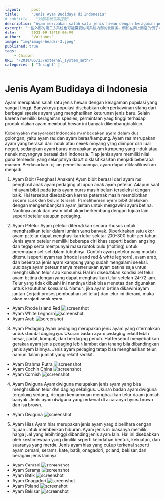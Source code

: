 ```yaml
---
layout:     post
title:      "Jenis Ayam Budidaya di Indonesia"
# subtitle:   "外部系统访问控制"
description: "Ayam merupakan salah satu jenis hewan dengan keragaman populasi yang sangat tinggi. Banyaknya populasi disebabkan oleh perkawinan silang dari berbagai spesies ayam yang menghasilkan keturunan jenis baru. Selain karena memiliki keragaman spesies, permintaan yang tinggi terhadap produk olahan ayam membuat hewan ini banyak dikembangbiakkan."
excerpt: "一些外部的第三方系统也可能需要访问系统内部的微服务。例如在网上商店的例子中，外部的推荐服务可能需要接入系统，以获取商店的商品目录信息。相对于内部服务之间的访问而言，外部系统的访问需要进行严格的安全控制。"
date:       2022-09-16T18:00:00
author:     "Voltunes"
image: "img/image-header-3.jpeg"
published: true 
tags:
    - Chicken
URL: "/2018/05/23/external_system_auth/"
categories: [ "Insight" ]    
---
```


# Jenis Ayam Budidaya di Indonesia

Ayam merupakan salah satu jenis hewan dengan keragaman populasi yang sangat tinggi. Banyaknya populasi disebabkan oleh perkawinan silang dari berbagai spesies ayam yang menghasilkan keturunan jenis baru. Selain karena memiliki keragaman spesies, permintaan yang tinggi terhadap produk olahan ayam membuat hewan ini banyak dikembangbiakkan.

Kebanyakan masyarakat Indonesia membedakan ayam dalam dua golongan, yaitu ayam ras dan ayam buras/kampung. Ayam ras merupakan ayam yang berasal dari induk atau nenek moyang yang diimpor dari luar negeri, sedangkan ayam buras merupakan ayam kampung yang induk atau nenek moyangnya berasal dari Indonesia. Tiap jenis ayam memiliki nilai guna tersendiri yang selanjutnya dapat diklasifikasikan menjadi beberapa macam. Berdasarkan tujuan pemeliharaannya, ayam dapat diklasifikasikan menjadi 

1. Ayam Bibit (Penghasil Anakan)
Ayam bibit berasal dari ayam ras penghasil anak ayam pedaging ataupun anak ayam petelur. Adapun saat ini ayam bibit pada jenis ayam buras masih belum terseleksi dengan baik. Hal tersebut disebabkan karena peternak masih membibitkan secara acak dan belum terarah. Pemeliharaan ayam bibit dilakukan dengan mengembangkan ayam jantan untuk mengawini ayam betina. Nantinya anak dari ayam bibit akan berkembang dengan tujuan lain seperti petelur ataupun pedaging.

2. Ayam Petelur
Ayam petelur diternakkan secara khusus untuk menghasilkan telur dalam jumlah yang banyak. Diperkirakan satu ekor ayam petelur dapat menghasilkan telur sekitar 200–300 butir per tahun. Jenis ayam petelur memiliki beberapa ciri khas seperti badan langsing dan tegap serta mempunyai masa rontok bulu (molting) untuk peremajaan sel-sel dalam tubuhnya. Contoh ayam petelur yang mudah ditemui seperti ayam ras (rhode island red & white leghorn), ayam arab, dan beberapa jenis ayam kampung yang sudah mengalami seleksi.
Budidaya ayam petelur hanya memerlukan ayam betina saja untuk menghasilkan telur siap konsumsi. Hal ini disebabkan kondisi sel telur ayam betina dengan yang dapat menghasilkan telur setelah 24-72 jam. Telur yang tidak dibuahi ini nantinya tidak bisa menetas dan digunakan untuk kebutuhan konsumsi. Namun, jika ayam betina dikawini ayam jantan (terjadi proses pembuahan sel telur) dan telur ini dierami, maka akan menjadi anak ayam.
* Ayam Rhode Island Red
![screenshot](/img/ayam-petelur.png)
* Ayam White Leghorn
![screenshot](/img/ayam-petelur-2.png)
* Ayam Arab
![screenshot](/img/ayam-arab.png)

3. Ayam Pedaging
Ayam pedaging merupakan jenis ayam yang diternakkan untuk diambil dagingnya. Ukuran badan ayam pedaging relatif lebih besar, padat, kompak, dan berdaging penuh. Hal tersebut menyebabkan gerakan ayam jenis pedaging lebih lambat dan tenang bila dibandingkan jenis ayam lainnya. Jenis ayam pedaging tetap bisa menghasilkan telur, namun dalam  jumlah yang relatif sedikit.
* Ayam Brahma Putra
![screenshot](/img/ayam-brahma-putra.png)
* Ayam Cochin China
![screenshot](/img/ayam-cochin-china.png)
* Ayam Cornish
![screenshot](/img/ayam-cornish.png)

4. Ayam Dwiguna
Ayam dwiguna merupakan jenis ayam yang bisa menghasilkan telur dan daging sekaligus. Ukuran badan ayam dwiguna tergolong sedang, dengan kemampuan menghasilkan telur dalam jumlah banyak. Jenis ayam dwiguna yang terkenal di antaranya hysex brown dan isa brown.
* Ayam Dwiguna
![screenshot](/img/ayam-hysex-brown.png)

5. Ayam Hias
Ayam hias merupakan jenis ayam yang dipelihara dengan tujuan untuk memberikan hiburan. Ayam jenis ini biasanya memiliki harga jual yang lebih tinggi dibanding jenis ayam lain. Hal ini disebabkan oleh keistimewaan yang dimiliki seperti keindahan bentuk, kekuatan, dan suaranya yang merdu. Jenis ayam hias yang cukup terkenal seperti ayam cemani, serama, kate, batik, onagadori, poland, bekisar, dan beragam jenis lainnya.
* Ayam Cemani
![screenshot](/img/ayam-cemani.png)
* Ayam Serama
![screenshot](/img/ayam-serama.png)
* Ayam Batik
![screenshot](/img/ayam-batik.png)
* Ayam Onagadori
![screenshot](/img/ayam-onagadori.png)
* Ayam Poland
![screenshot](/img/ayam-poland.png)
* Ayam Bekisar
![screenshot](/img/ayam-bekisar.png)

<!-- 
## 外部系统访问控制
除用户访问和微服务之间的相互访问外，外部的第三方系统也可能需要访问系统内部的微服务。例如在上一篇博客的网上商店例子中，外部的推荐服务可能需要接入系统，以获取商店的商品目录信息。相对于内部服务之间的访问而言，外部系统的访问需要进行严格的安全控制。

### 使用账号进行控制
可以为外部系统创建一个用户账号，类似普通用户一样对外部系统的账号进行管理，并使用该账号对外部系统进行认证和权限控制。

采用这种方式的问题是难以处理用户相关的敏感数据。因为外部系统自身也是微服务系统中的一个用户账号，因此该外部系统只能访问该账号自身的数据和一些不敏感的公共数据，而不能访问和用户相关的数据。例如在网上商店的例子中，外部系统可以采用该方式访问商品目录信息，但不应允许访问用户历史购买记录，用户余额等信息。

### API Token
是一个API Token（又称API Key）可以控制对用户敏感数据的访问。微服务应用提供一个API Token的生成界面，用户登录后可以生成自己的API Token，并在第三方应用使用该API Token访问微服务的API。在这种情况下，一般只允许第三方应用访问该Token所属用户自身的数据，而不能访问其他用户的敏感私有数据。

例如Github就提供了Personal API Token功能，用户可以在[Github的开发者设置界面](https://github.com/settings/tokens)中创建Token，然后使用该Token来访问Github的API。在创建Token时，可以设置该Token可以访问用户的哪些数据，如查看Repo信息，删除Repo，查看用户信息，更新用户信息等。

使用API Token来访问Github API
```
curl -u zhaohuabing:fbdf8e8862252ed0f3ba9dba4e328c01ac93aeec https://api.github.com/user

```
> 不用试了,这不是我的真实API Token, just for demonstration :-)

使用API Token而不是直接使用用户名/密码来访问API的好处是降低了用户密码暴露的风险，并且可以随时收回Token的权限而不用修改密码。


由于API Token只能访问指定用户的数据，因此适合于用户自己开发一些脚本或小程序对应用中自己的数据进行操作。
### OAuth
某些第三方应用需要访问不同用户的数据，或者对多个用户的数据进行整合处理，则可以考虑采用OAuth。采用OAuth，当第三方应用访问服务时，应用会提示用户授权第三方应用相应的访问权限，根据用户的授权操作结果生成用于访问的Token，以对第三方应用的操作请求进行访问控制。

同样以Github为例，一些第三方应用如Travis CI，GitBook等就是通过OAuth和Github进行集成的。
OAuth针对不同场景有不同的认证流程，一个典型的认证流程如下图所示：
* 用户向OAuth客户端程序发起一个请求，OAuth客户端程序在处理该请求时发现需要访问用户在资源服务器中的数据。
* 客户端程序将用户请求重定向到认证服务器，该请求中包含一个callback的URL。
* 认证服务器返回授权页面，要求用户对OAuth客户端的资源请求进行授权。
* 用户对该操作进行授权后，认证服务器将请求重定向到客户端程序的callback url，将授权码返回给客户端程序。
* 客户端程序将授权码发送给认证服务器，请求token。
* 认证服务器验证授权码后将token颁发给客户端程序。
* 客户端程序采用颁发的token访问资源，完成用户请求。

>备注：
>1. OAuth中按照功能区分了资源服务器和认证服务器这两个角色，在实现时这两个角色常常是同一个应用。将该流程图中的各个角色对应到Github的例子中，资源服务器和认证服务器都是Github，客户端程序是Travis CI或者GitBook，用户则是使用Travis CI或者GitBook的直接用户。
>
>2. 有人可能会疑惑在该流程中为何要使用一个授权码(Authorization Code)来申请Token，而不是由认证服务器直接返回Token给客户端。OAuth这样设计的原因是在重定向到客户端Callback URL的过程中会经过用户代理（浏览器），如果直接传递Token存在被窃取的风险。采用授权码的方式，申请Token时客户端直接和认证服务器进行交互，并且认证服务期在处理客户端的Token申请请求时还会对客户端进行身份认证，避免其他人伪造客户端身份来使用认证码申请Token。
>下面是一个客户端程序采用Authorization Code来申请Token的示例，client_id和client_secret被用来验证客户端的身份。
>
>```
>POST /oauth/token HTTP/1.1
>Host: authorization-server.com
>  			
>grant_type=authorization_code
>&code=xxxxxxxxxxx
>&redirect_uri=https://example-app.com/redirect
>&client_id=xxxxxxxxxx
>&client_secret=xxxxxxxxxx
>```


![OAuth认证流程](/img/2018-05-23-external_system_auth/oauth_web_server_flow.png)
<center>OAuth认证流程</center>


另外在谈及OAuth时，我们需要注意微服务应用作为OAuth客户端和OAuth服务器的两种不同场景:
  
在实现微服务自身的用户认证时，也可以采用OAuth将微服务的用户认证委托给一个第三方的认证服务提供商，例如很多应用都将用户登录和微信或者QQ的OAuth服务进行了集成。
  
第三方应用接入和微服务自身用户认证采用OAuth的目的是不同的，前者是为了将微服务中用户的私有数据访问权限授权给第三方应用，微服务在OAuth架构中是认证和资源服务器的角色；而后者的目的是集成并利用知名认证提供服务商提供的OAuth认证服务，简化繁琐的注册操作，微服务在OAuth架构中是客户端的角色。
  
因此在我们需要区分这两种不同的场景，以免造成误解。

## 后记

前两篇文章在在公众号发布后，有朋友提到还要注意登录密码明文问题、防止重放攻击、防止时间差攻击、防止脱裤后的彩虹表攻击...。的确，安全是一个庞大的话题，本系列文章只阐述了我关于微服务架构对应用安全带来的影响的一点小小思考。在产品开发和运维中，还需要对安全进行全方面的考虑，最好遵循一些业界的最佳实践，如采用完善的防火墙对外部流量进行隔离，采用加盐hash对用户密码进行存储，采用tls进行加密传输，对用户输入进行严格检查防止sql注入，采用经过验证的通用加密算法等等。
 -->
